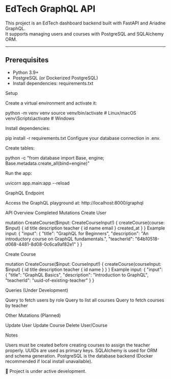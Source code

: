 # EdTech GraphQL API

This project is an EdTech dashboard backend built with FastAPI and Ariadne GraphQL.  
It supports managing users and courses with PostgreSQL and SQLAlchemy ORM.

---

## Prerequisites

- Python 3.9+
- PostgreSQL (or Dockerized PostgreSQL)
- Install dependencies: requirements.txt

Setup

Create a virtual environment and activate it:

python -m venv venv
source venv/bin/activate  # Linux/macOS
venv\Scripts\activate     # Windows

Install dependencies:

pip install -r requirements.txt
Configure your database connection in .env.

Create tables:

python -c "from database import Base, engine; Base.metadata.create_all(bind=engine)"

Run the app:

uvicorn app.main:app --reload

GraphQL Endpoint

Access the GraphQL playground at:
http://localhost:8000/graphql

API Overview
Completed Mutations
Create User

mutation CreateCourse($input: CreateCourseInput!) {
  createCourse(course: $input) {
    id
    title
    description
    teacher {
      id
      name
      email
    }
    created_at
  }
}
Example input:
{
  "input": {
    "title": "GraphQL for Beginners",
    "description": "An introductory course on GraphQL fundamentals.",
    "teacherId": "64b10518-d068-4481-8d08-0c6ca9af82e1"
  }
}

Create Course

mutation CreateCourse($input: CourseInput!) {
  createCourse(courseInput: $input) {
    id
    title
    description
    teacher {
      id
      name
    }
  }
}
Example input:
{
  "input": {
    "title": "GraphQL Basics",
    "description": "Introduction to GraphQL",
    "teacherId": "uuid-of-existing-teacher"
  }
}

Queries (Under Development)

Query to fetch users by role
Query to list all courses
Query to fetch courses by teacher

Other Mutations (Planned)

Update User
Update Course
Delete User/Course

Notes

Users must be created before creating courses to assign the teacher properly.
UUIDs are used as primary keys.
SQLAlchemy is used for ORM and schema generation.
PostgreSQL is the database backend (Docker recommended if local install unavailable).

🚧 Project is under active development.
